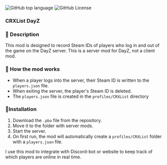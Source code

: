 ![GitHub top language](https://img.shields.io/github/languages/top/cyrax-dev/CRXListDayZ) ![GitHub License](https://img.shields.io/github/license/cyrax-dev/CRXListDayZ)

### CRXList DayZ

### 📃 Description

This mod is designed to record Steam IDs of players who log in and out of the game on the DayZ server. This is a server mod for DayZ, not a client mod.

### 🤖 How the mod works

- When a player logs into the server, their Steam ID is written to the `players.json` file.
- When exiting the server, the player's Steam ID is deleted.
- The `players.json` file is created in the `profiles/CRXList` directory

### 🚀Installation

1. Download the `.pbo` file from the repository.
2. Move it to the folder with server mods.
3. Start the server.
4. On first run, the mod will automatically create a `profiles/CRXList` folder with a `players.json` file.


 I use this mod to integrate with Discord-bot or website to keep track of which players are online in real time.
